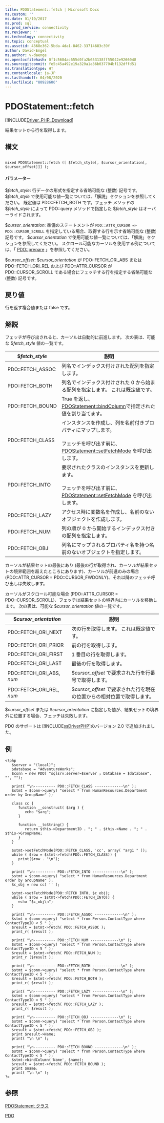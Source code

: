 ```yaml
---
title: PDOStatement::fetch | Microsoft Docs
ms.custom: ''
ms.date: 01/19/2017
ms.prod: sql
ms.prod_service: connectivity
ms.reviewer: ''
ms.technology: connectivity
ms.topic: conceptual
ms.assetid: 4368e362-5bda-4da1-8462-33714683c39f
author: David-Engel
ms.author: v-daenge
ms.openlocfilehash: 0f1c5684ac655d0fa2b653138ff55042e9266048
ms.sourcegitcommit: fe5c45a492e19a320a1a36b037704bf132dffd51
ms.translationtype: HT
ms.contentlocale: ja-JP
ms.lasthandoff: 04/08/2020
ms.locfileid: "80928606"
---
```

# <a name="pdostatementfetch"></a>PDOStatement::fetch
[!INCLUDE[Driver_PHP_Download](../../includes/driver_php_download.md)]

結果セットから行を取得します。  
  
## <a name="syntax"></a>構文  
  
```  
  
mixed PDOStatement::fetch ([ $fetch_style[, $cursor_orientation[, $cursor_offset]]] );  
```  
  
#### <a name="parameters"></a>パラメーター  
$*fetch_style*: 行データの形式を指定する省略可能な (整数) 記号です。 $*fetch_style* で使用可能な値一覧については、「解説」セクションを参照してください。 既定値は PDO::FETCH_BOTH です。フェッチ メソッドの  $*fetch_style* によって PDO::query メソッドで指定した $*fetch_style* はオーバーライドされます。  
  
$*cursor_orientation*: 準備のステートメントが `PDO::ATTR_CURSOR => PDO::CURSOR_SCROLL` を指定している場合、取得する行を示す省略可能な (整数) 記号です。 $*cursor_orientation* で使用可能な値一覧については、「解説」セクションを参照してください。 スクロール可能なカーソルを使用する例については、「 [PDO::prepare](../../connect/php/pdo-prepare.md) 」を参照してください。  
  
$*cursor_offset*: $*cursor_orientation* が PDO::FETCH_ORI_ABS または PDO::FETCH_ORI_REL および PDO::ATTR_CURSOR が PDO::CURSOR_SCROLL である場合にフェッチする行を指定する省略可能な (整数) 記号です。  
  
## <a name="return-value"></a>戻り値  
行を返す複合値または false です。  
  
## <a name="remarks"></a>解説  
フェッチが呼び出されると、カーソルは自動的に前進します。 次の表は、可能な $*fetch_style* 値の一覧です。  
  
|$*fetch_style*|説明|  
|-------------------|---------------|  
|PDO::FETCH_ASSOC|列名でインデックス付けされた配列を指定します。|  
|PDO::FETCH_BOTH|列名でインデックス付けされた 0 から始まる配列を指定します。 これは既定値です。|  
|PDO::FETCH_BOUND|True を返し、 [PDOStatement::bindColumn](../../connect/php/pdostatement-bindcolumn.md)で指定された値を割り当てます。|  
|PDO::FETCH_CLASS|インスタンスを作成し、列を名前付きプロパティにマップします。<br /><br />フェッチを呼び出す前に、 [PDOStatement::setFetchMode](../../connect/php/pdostatement-setfetchmode.md) を呼び出します。|  
|PDO::FETCH_INTO|要求されたクラスのインスタンスを更新します。<br /><br />フェッチを呼び出す前に、 [PDOStatement::setFetchMode](../../connect/php/pdostatement-setfetchmode.md) を呼び出します。|  
|PDO::FETCH_LAZY|アクセス時に変数名を作成し、名前のないオブジェクトを作成します。|  
|PDO::FETCH_NUM|列の順が 0 から開始するインデックス付きの配列を指定します。|  
|PDO::FETCH_OBJ|列名にマップされるプロパティ名を持つ名前のないオブジェクトを指定します。|  
  
カーソルが結果セットの最後にあり (最後の行が取得され、カーソルが結果セットの境界範囲を超えたところにあります)、カーソルが前進のみの場合 (PDO::ATTR_CURSOR = PDO::CURSOR_FWDONLY)、それ以降のフェッチ呼び出しは失敗します。  
  
カーソルがスクロール可能な場合 (PDO::ATTR_CURSOR = PDO::CURSOR_SCROLL)、フェッチは結果セットの境界内にカーソルを移動します。 次の表は、可能な $*cursor_orientation* 値の一覧です。  
  
|$*cursor_orientation*|説明|  
|--------------------------|---------------|  
|PDO::FETCH_ORI_NEXT|次の行を取得します。 これは既定値です。|  
|PDO::FETCH_ORI_PRIOR|前の行を取得します。|  
|PDO::FETCH_ORI_FIRST|1 番目の行を取得します。|  
|PDO::FETCH_ORI_LAST|最後の行を取得します。|  
|PDO::FETCH_ORI_ABS, *num*|$*cursor_offset* で要求された行を行番号で取得します。|  
|PDO::FETCH_ORI_REL, *num*|$*cursor_offset* で要求された行を現在の位置からの相対位置で取得します。|  
  
$*cursor_offset* または $*cursor_orientation* に指定した値が、結果セットの境界外に位置する場合、フェッチは失敗します。  
  
PDO のサポートは [!INCLUDE[ssDriverPHP](../../includes/ssdriverphp_md.md)]のバージョン 2.0 で追加されました。  
  
## <a name="example"></a>例  
  
```  
<?php  
   $server = "(local)";  
   $database = "AdventureWorks";  
   $conn = new PDO( "sqlsrv:server=$server ; Database = $database", "", "");  
  
   print( "\n---------- PDO::FETCH_CLASS -------------\n" );  
   $stmt = $conn->query( "select * from HumanResources.Department order by GroupName" );  
  
   class cc {  
      function __construct( $arg ) {  
         echo "$arg";  
      }  
  
      function __toString() {  
         return $this->DepartmentID . "; " . $this->Name . "; " . $this->GroupName;  
      }  
   }  
  
   $stmt->setFetchMode(PDO::FETCH_CLASS, 'cc', array( "arg1 " ));  
   while ( $row = $stmt->fetch(PDO::FETCH_CLASS)) {   
      print($row . "\n");   
   }  
  
   print( "\n---------- PDO::FETCH_INTO -------------\n" );  
   $stmt = $conn->query( "select * from HumanResources.Department order by GroupName" );  
   $c_obj = new cc( '' );  
  
   $stmt->setFetchMode(PDO::FETCH_INTO, $c_obj);  
   while ( $row = $stmt->fetch(PDO::FETCH_INTO)) {   
      echo "$c_obj\n";  
   }  
  
   print( "\n---------- PDO::FETCH_ASSOC -------------\n" );  
   $stmt = $conn->query( "select * from Person.ContactType where ContactTypeID < 5 " );  
   $result = $stmt->fetch( PDO::FETCH_ASSOC );  
   print_r( $result );  
  
   print( "\n---------- PDO::FETCH_NUM -------------\n" );  
   $stmt = $conn->query( "select * from Person.ContactType where ContactTypeID < 5 " );  
   $result = $stmt->fetch( PDO::FETCH_NUM );  
   print_r ($result );  
  
   print( "\n---------- PDO::FETCH_BOTH -------------\n" );  
   $stmt = $conn->query( "select * from Person.ContactType where ContactTypeID < 5 " );  
   $result = $stmt->fetch( PDO::FETCH_BOTH );  
   print_r( $result );  
  
   print( "\n---------- PDO::FETCH_LAZY -------------\n" );  
   $stmt = $conn->query( "select * from Person.ContactType where ContactTypeID < 5 " );  
   $result = $stmt->fetch( PDO::FETCH_LAZY );  
   print_r( $result );  
  
   print( "\n---------- PDO::FETCH_OBJ -------------\n" );  
   $stmt = $conn->query( "select * from Person.ContactType where ContactTypeID < 5 " );  
   $result = $stmt->fetch( PDO::FETCH_OBJ );  
   print $result->Name;  
   print( "\n \n" );  
  
   print( "\n---------- PDO::FETCH_BOUND -------------\n" );  
   $stmt = $conn->query( "select * from Person.ContactType where ContactTypeID < 5 " );  
   $stmt->bindColumn('Name', $name);  
   $result = $stmt->fetch( PDO::FETCH_BOUND );  
   print $name;  
   print( "\n \n" );  
?>  
```  
  
## <a name="see-also"></a>参照  
[PDOStatement クラス](../../connect/php/pdostatement-class.md)

[PDO](https://php.net/manual/book.pdo.php)  
  
